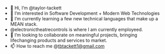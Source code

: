 - 👋 Hi, I’m @taylor-tackett
- 👀 I’m interested in Software Development + Modern Web Technologies
- 🌱 I’m currently learning a few new technical languages that make up a MEAN stack. 
- @electronictheatrecontrols is where I am currently employeed.
- 💞️ I’m looking to collaborate on meaningful projects, bringing lifechanging products and services to market. 
- 📫 How to reach me @tbtackett1@gmail.com

<!---
taylor-tackett/taylor-tackett is a ✨ special ✨ repository because its `README.md` (this file) appears on your GitHub profile.
You can click the Preview link to take a look at your changes.
--->
